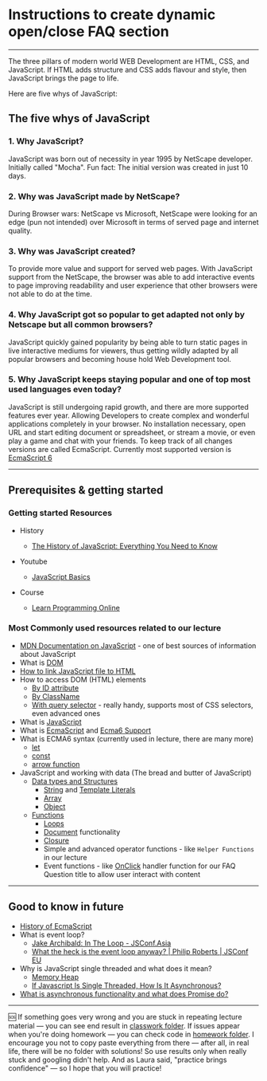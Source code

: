 # Instructions to create dynamic open/close FAQ section

---

The three pillars of modern world WEB Development are HTML, CSS, and JavaScript.
If HTML adds structure and CSS adds flavour and style, then JavaScript brings the page to life.

Here are five whys of JavaScript:

## The five whys of JavaScript

### 1. Why JavaScript?

JavaScript was born out of necessity in year 1995 by NetScape developer. Initially called "Mocha". Fun fact: The initial version was created in just 10 days.

### 2. Why was JavaScript made by NetScape?

During Browser wars: NetScape vs Microsoft, NetScape were looking for an edge (pun not intended) over Microsoft in terms of served page and internet quality.

### 3. Why was JavaScript created?

To provide more value and support for served web pages. With JavaScript support from the NetScape, the browser was able to add interactive events to page improving readability and user experience that other browsers were not able to do at the time.

### 4. Why JavaScript got so popular to get adapted not only by Netscape but all common browsers?

JavaScript quickly gained popularity by being able to turn static pages in live interactive mediums for viewers, thus getting wildly adapted by all popular browsers and becoming house hold Web Development tool.

### 5. Why JavaScript keeps staying popular and one of top most used languages even today?

JavaScript is still undergoing rapid growth, and there are more supported features ever year. Allowing Developers to create complex and wonderful applications completely in your browser. No installation necessary, open URL and start editing document or spreadsheet, or stream a movie, or even play a game and chat with your friends.
To keep track of all changes versions are called EcmaScript. Currently most supported version is [EcmaScript 6](https://caniuse.com/?search=es6)

---

## Prerequisites & getting started

### Getting started Resources

- History
  - [The History of JavaScript: Everything You Need to Know](https://www.springboard.com/blog/data-science/history-of-javascript/)
- Youtube
  - [JavaScript Basics](https://www.youtube.com/playlist?list=PLpDGn9xs9oZnacBta9zmdYDr8yuVf09wF)
- Course

  - [Learn Programming Online](https://learnprogramming.online/)

### Most Commonly used resources related to our lecture

- [MDN Documentation on JavaScript](https://developer.mozilla.org/en-US/docs/Web/JavaScript) - one of best sources of information about JavaScript
- What is [DOM](https://developer.mozilla.org/en-US/docs/Web/API/Document_Object_Model)
- [How to link JavaScript file to HTML](https://developer.mozilla.org/en-US/docs/Web/HTML/Element/script)
- How to access DOM (HTML) elements
  - [By ID attribute](https://developer.mozilla.org/en-US/docs/Web/API/Document/getElementById)
  - [By ClassName](https://developer.mozilla.org/en-US/docs/Web/API/Document/getElementsByClassName)
  - [With query selector](https://developer.mozilla.org/en-US/docs/Web/API/Document/querySelector) - really handy, supports most of CSS selectors, even advanced ones
- What is [JavaScript](https://developer.mozilla.org/en-US/docs/Web/JavaScript)
- What is [EcmaScript](https://en.wikipedia.org/wiki/ECMAScript) and [Ecma6 Support](https://caniuse.com/?search=es6)
- What is ECMA6 syntax (currently used in lecture, there are many more)
  - [let](https://developer.mozilla.org/en-US/docs/Web/JavaScript/Reference/Statements/let)
  - [const](https://developer.mozilla.org/en-US/docs/Web/JavaScript/Reference/Statements/const)
  - [arrow function](https://developer.mozilla.org/en-US/docs/Web/JavaScript/Reference/Functions/Arrow_functions)
- JavaScript and working with data (The bread and butter of JavaScript)
  - [Data types and Structures](https://developer.mozilla.org/en-US/docs/Web/JavaScript/Data_structures)
    - [String](https://developer.mozilla.org/en-US/docs/Web/JavaScript/Reference/Global_Objects/String) and [Template Literals](https://developer.mozilla.org/en-US/docs/Web/JavaScript/Reference/Template_literals)
    - [Array](https://developer.mozilla.org/en-US/docs/Web/JavaScript/Reference/Global_Objects/Array)
    - [Object](https://developer.mozilla.org/en-US/docs/Web/JavaScript/Reference/Global_Objects/Object)
  - [Functions](https://developer.mozilla.org/en-US/docs/Web/JavaScript/Reference/Global_Objects/Function)
    - [Loops](https://developer.mozilla.org/en-US/docs/Web/JavaScript/Guide/Loops_and_iteration)
    - [Document](https://developer.mozilla.org/en-US/docs/Web/API/Document) functionality
    - [Closure](https://developer.mozilla.org/en-US/docs/Web/JavaScript/Closures)
    - Simple and advanced operator functions - like `Helper Functions` in our lecture
    - Event functions - like [OnClick](https://developer.mozilla.org/en-US/docs/Web/API/Element/click_event) handler function for our FAQ Question title to allow user interact with content

---

## Good to know in future

- [History of EcmaScript](https://www.benmvp.com/blog/learning-es6-history-of-ecmascript/)
- What is event loop?
  - [Jake Archibald: In The Loop - JSConf.Asia](https://www.youtube.com/watch?v=cCOL7MC4Pl0)
  - [What the heck is the event loop anyway? | Philip Roberts | JSConf EU](https://www.youtube.com/watch?v=8aGhZQkoFbQ)
- Why is JavaScript single threaded and what does it mean?
  - [Memory Heap](https://developer.mozilla.org/en-US/docs/Web/JavaScript/Memory_Management)
  - [If Javascript Is Single Threaded, How Is It Asynchronous?](https://dev.to/bbarbour/if-javascript-is-single-threaded-how-is-it-asynchronous-56gd)
- [What is asynchronous functionality and what does Promise do?](https://developer.mozilla.org/en-US/docs/Web/JavaScript/Reference/Global_Objects/Promise)

---

🆘 If something goes very wrong and you are stuck in repeating lecture material — you can see end result in [classwork folder](https://github.com/alynioke/rtg-mentorship-2022/tree/main/lecture%201/classwork). If issues appear when you're doing homework — you can check code in [homework folder](https://github.com/alynioke/rtg-mentorship-2022/tree/main/lecture%201/homework). I encourage you not to copy paste everything from there — after all, in real life, there will be no folder with solutions! So use results only when really stuck and googling didn't help. And as Laura said, "practice brings confidence" — so I hope that you will practice!
